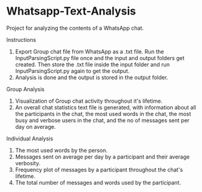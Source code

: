 # Whatsapp-Text-Analysis

Project for analyzing the contents of a WhatsApp chat. 

Instructions
1. Export Group chat file from WhatsApp as a .txt file. Run the InputParsingScript.py file once and the input and output folders get created. Then store the .txt file inside the input folder and run InputParsingScript.py again to get the output.
2. Analysis is done and the output is stored in the output folder.


Group Analysis
1. Visualization of Group chat activity throughout it's lifetime.
2. An overall chat statistics text file is generated, with information about all the participants in the chat, the most used words in the chat, the most busy and verbose users in the chat, and the no of messages sent per day on average.


Individual Analysis
1. The most used words by the person.
2. Messages sent on average per day by a participant and their average verbosity.
3. Frequency plot of messages by a participant throughout the chat's lifetime.
4. The total number of messages and words used by the participant.